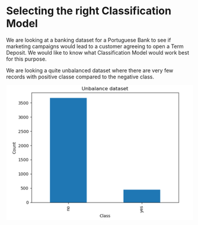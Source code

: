 # Selecting the right Classification Model

We are looking at a banking dataset for a Portuguese Bank to see if marketing campaigns would lead to a customer agreeing to open a Term Deposit. We would like to know what Classification Model would work best for this purpose.

We are looking a quite unbalanced dataset where there are very few records with positive classe compared to the negative class.

![App Screenshot](/images/unbalanced.png)

